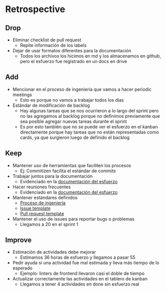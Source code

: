 # Retrospective

## Drop
- Eliminar checklist de pull request 
    - Repite información de los labels
- Dejar de usar formatos diferentes para la documentación 
    - Todos los archivos los hicimos en md y los almacenamos en github, pero el esfuerzo fue registrado en un docs en drive

## Add
- Mencionar en el proceso de ingeniería que vamos a hacer periodic meetings
    - Esto es porque no vamos a trabajar todos los dias
- Estándar de modificación de backlog
    - Hay algunas tareas que se nos ocurrieron a lo largo del sprint pero no las agregamos al backlog porque no definimos previamente que sea posible agregar nuevas tareas durante el sprint
    - Es por esto también que no se puede ver el esfuerzo en el kanban directamente porque hay tareas que no están representadas como cards, ya que surgieron luego de definido el backlog

## Keep
- Mantener uso de herramientas que faciliten los procesos 
    - Ej: Commitizen facilita el estándar de commits
- Trabajar juntos para la documentación
    -  Evidenciado en la [documentación del esfuerzo](/Documentation/Sprint1/Effort.md)
- Hacer reuniones frecuentes
    - Evidenciado en la [documentación del esfuerzo](/Documentation/Sprint1/Effort.md)
- Mantener estándares definidos
    -  [Proceso de ingeniería](/Documentation/EngineeringProcess.md)
    -  [Issue template](/.github/ISSUE_TEMPLATE/bug_report.md)
    -  [Pull request template](/.github/pull_request_template.md)
- Mantener el uso de issues para reportar bugs o problemas 
    - Llegamos a 20 en el sprint 1

## Improve
- Estimación de actividades debe mejorar 
    - Estimamos 36 horas de esfuerzo y llegamos a pasar 55
- Pedir ayuda si una actividad fue mal estimada y lleva más tiempo de lo esperado 
    - Ejemplo: linters de frontend llevaron casi el doble de tiempo
- Actualizar correctamente las actividades en el tablero de kanban
    - Llegamos a tener 4 actividades en done sin esfuerzo real